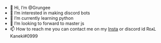 - 👋 Hi, I’m @Grungee
- 👀 I’m interested in making discord bots 
- 🌱 I’m currently learning python 
- 💞️ I’m looking to forward to master js
- 📫 How to reach me you can contact me on my [Insta](https://www.instagram.com/grunge.ken) or discord id RᴇᴀL Kaneki#0999

<!---
Grungee/Grungee is a ✨ special ✨ repository because its `README.md` (this file) appears on your GitHub profile.
You can click the Preview link to take a look at your changes.
--->
